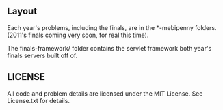 ## Layout ##

Each year's problems, including the finals, are in the *-mebipenny
folders. (2011's finals coming very soon, for real this time).

The finals-framework/ folder contains the servlet framework both year's
finals servers built off of.

## LICENSE ##

All code and problem details are licensed under the MIT License. See
License.txt for details.

